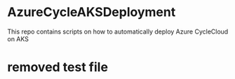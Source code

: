 # AzureCycleAKSDeployment
This repo contains scripts on how to automatically deploy Azure CycleCloud on AKS
# removed test file
